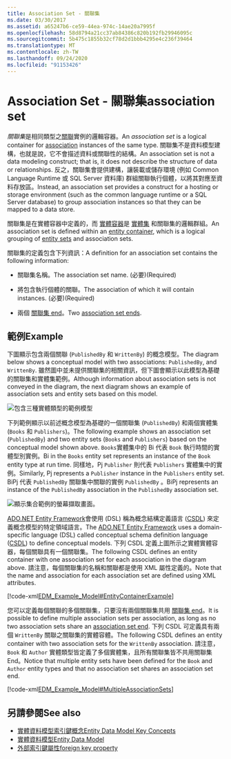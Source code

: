 ```yaml
---
title: Association Set - 關聯集
ms.date: 03/30/2017
ms.assetid: a65247b6-ce59-44ea-974c-14ae20a7995f
ms.openlocfilehash: 58d8794a21cc37ab84386c820b192fb29946095c
ms.sourcegitcommit: 5b475c1855b32cf78d2d1bbb4295e4c236f39464
ms.translationtype: MT
ms.contentlocale: zh-TW
ms.lasthandoff: 09/24/2020
ms.locfileid: "91153426"
---
```

# <a name="association-set"></a><span data-ttu-id="c38db-102">Association Set - 關聯集</span><span class="sxs-lookup"><span data-stu-id="c38db-102">association set</span></span>

<span data-ttu-id="c38db-103">*關聯集*是相同類型之[關聯](association-type.md)實例的邏輯容器。</span><span class="sxs-lookup"><span data-stu-id="c38db-103">An *association set* is a logical container for [association](association-type.md) instances of the same type.</span></span> <span data-ttu-id="c38db-104">關聯集不是資料模型建構，也就是說，它不會描述資料或關聯性的結構。</span><span class="sxs-lookup"><span data-stu-id="c38db-104">An association set is not a data modeling construct; that is, it does not describe the structure of data or relationships.</span></span> <span data-ttu-id="c38db-105">反之，關聯集會提供建構，讓裝載或儲存環境 (例如 Common Language Runtime 或 SQL Server 資料庫) 群組關聯執行個體，以將其對應至資料存放區。</span><span class="sxs-lookup"><span data-stu-id="c38db-105">Instead, an association set provides a construct for a hosting or storage environment (such as the common language runtime or a SQL Server database) to group association instances so that they can be mapped to a data store.</span></span>  
  
 <span data-ttu-id="c38db-106">關聯集是在實體容器中定義的，而 [實體容器](entity-container.md)是 [實體集](entity-set.md) 和關聯集的邏輯群組。</span><span class="sxs-lookup"><span data-stu-id="c38db-106">An association set is defined within an [entity container](entity-container.md), which is a logical grouping of [entity sets](entity-set.md) and association sets.</span></span>  
  
 <span data-ttu-id="c38db-107">關聯集的定義包含下列資訊：</span><span class="sxs-lookup"><span data-stu-id="c38db-107">A definition for an association set contains the following information:</span></span>  
  
- <span data-ttu-id="c38db-108">關聯集名稱。</span><span class="sxs-lookup"><span data-stu-id="c38db-108">The association set name.</span></span> <span data-ttu-id="c38db-109">(必要)</span><span class="sxs-lookup"><span data-stu-id="c38db-109">(Required)</span></span>  
  
- <span data-ttu-id="c38db-110">將包含執行個體的關聯。</span><span class="sxs-lookup"><span data-stu-id="c38db-110">The association of which it will contain instances.</span></span> <span data-ttu-id="c38db-111">(必要)</span><span class="sxs-lookup"><span data-stu-id="c38db-111">(Required)</span></span>  
  
- <span data-ttu-id="c38db-112">兩個 [關聯集 end](association-set-end.md)。</span><span class="sxs-lookup"><span data-stu-id="c38db-112">Two [association set ends](association-set-end.md).</span></span>  
  
## <a name="example"></a><span data-ttu-id="c38db-113">範例</span><span class="sxs-lookup"><span data-stu-id="c38db-113">Example</span></span>  

 <span data-ttu-id="c38db-114">下圖顯示包含兩個關聯 (`PublishedBy` 和 `WrittenBy`) 的概念模型。</span><span class="sxs-lookup"><span data-stu-id="c38db-114">The diagram below shows a conceptual model with two associations: `PublishedBy`, and `WrittenBy`.</span></span> <span data-ttu-id="c38db-115">雖然圖中並未提供關聯集的相關資訊，但下圖會顯示以此模型為基礎的關聯集和實體集範例。</span><span class="sxs-lookup"><span data-stu-id="c38db-115">Although information about association sets is not conveyed in the diagram, the next diagram shows an example of association sets and entity sets based on this model.</span></span>  
  
 ![包含三種實體類型的範例模型](./media/association-set/example-model-three-entity-types.gif)  
  
 <span data-ttu-id="c38db-117">下列範例顯示以前述概念模型為基礎的一個關聯集 (`PublishedBy`) 和兩個實體集 (`Books` 和 `Publishers`)。</span><span class="sxs-lookup"><span data-stu-id="c38db-117">The following example shows an association set (`PublishedBy`) and two entity sets (`Books` and `Publishers`) based on the conceptual model shown above.</span></span> <span data-ttu-id="c38db-118">`Books`實體集中的 Bi 代表 `Book` 執行時間的實體型別實例。</span><span class="sxs-lookup"><span data-stu-id="c38db-118">Bi in the `Books` entity set represents an instance of the `Book` entity type at run time.</span></span> <span data-ttu-id="c38db-119">同樣地，Pj `Publisher` 則代表 `Publishers` 實體集中的實例。</span><span class="sxs-lookup"><span data-stu-id="c38db-119">Similarly, Pj represents a `Publisher` instance in the `Publishers` entity set.</span></span> <span data-ttu-id="c38db-120">BiPj 代表 `PublishedBy` 關聯集中關聯的實例 `PublishedBy` 。</span><span class="sxs-lookup"><span data-stu-id="c38db-120">BiPj represents an instance of the `PublishedBy` association in the `PublishedBy` association set.</span></span>  
  
 ![顯示集合範例的螢幕擷取畫面。](./media/association-set/sets-example-association.gif)  
  
 <span data-ttu-id="c38db-122">[ADO.NET Entity Framework](./ef/index.md)會使用 (DSL) 稱為概念結構定義語言 ([CSDL](/ef/ef6/modeling/designer/advanced/edmx/csdl-spec)) 來定義概念模型的特定領域語言。</span><span class="sxs-lookup"><span data-stu-id="c38db-122">The [ADO.NET Entity Framework](./ef/index.md) uses a domain-specific language (DSL) called conceptual schema definition language ([CSDL](/ef/ef6/modeling/designer/advanced/edmx/csdl-spec)) to define conceptual models.</span></span> <span data-ttu-id="c38db-123">下列 CSDL 定義上圖所示之實體實體容器，每個關聯具有一個關聯集。</span><span class="sxs-lookup"><span data-stu-id="c38db-123">The following CSDL defines an entity container with one association set for each association in the diagram above.</span></span> <span data-ttu-id="c38db-124">請注意，每個關聯集的名稱和關聯都是使用 XML 屬性定義的。</span><span class="sxs-lookup"><span data-stu-id="c38db-124">Note that the name and association for each association set are defined using XML attributes.</span></span>  
  
 [!code-xml[EDM_Example_Model#EntityContainerExample](../../../../samples/snippets/xml/VS_Snippets_Data/edm_example_model/xml/books.edmx#entitycontainerexample)]  
  
 <span data-ttu-id="c38db-125">您可以定義每個關聯的多個關聯集，只要沒有兩個關聯集共用 [關聯集 end](association-set-end.md)。</span><span class="sxs-lookup"><span data-stu-id="c38db-125">It is possible to define multiple association sets per association, as long as no two association sets share an [association set end](association-set-end.md).</span></span> <span data-ttu-id="c38db-126">下列 CSDL 可定義具有兩個 `WrittenBy` 關聯之關聯集的實體容體。</span><span class="sxs-lookup"><span data-stu-id="c38db-126">The following CSDL defines an entity container with two association sets for the `WrittenBy` association.</span></span> <span data-ttu-id="c38db-127">請注意，`Book` 和 `Author` 實體類型皆定義了多個實體集，且所有關聯集皆不共用關聯集 End。</span><span class="sxs-lookup"><span data-stu-id="c38db-127">Notice that multiple entity sets have been defined for the `Book` and `Author` entity types and that no association set shares an association set end.</span></span>  
  
 [!code-xml[EDM_Example_Model#MultipleAssociationSets](../../../../samples/snippets/xml/VS_Snippets_Data/edm_example_model/xml/books3.edmx#multipleassociationsets)]  
  
## <a name="see-also"></a><span data-ttu-id="c38db-128">另請參閱</span><span class="sxs-lookup"><span data-stu-id="c38db-128">See also</span></span>

- [<span data-ttu-id="c38db-129">實體資料模型索引鍵概念</span><span class="sxs-lookup"><span data-stu-id="c38db-129">Entity Data Model Key Concepts</span></span>](entity-data-model-key-concepts.md)
- [<span data-ttu-id="c38db-130">實體資料模型</span><span class="sxs-lookup"><span data-stu-id="c38db-130">Entity Data Model</span></span>](entity-data-model.md)
- [<span data-ttu-id="c38db-131">外部索引鍵屬性</span><span class="sxs-lookup"><span data-stu-id="c38db-131">foreign key property</span></span>](foreign-key-property.md)
